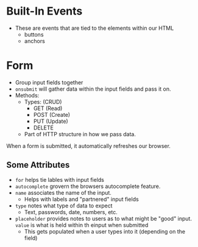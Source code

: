 # Built-In Events
- These are events that are tied to the elements within our HTML
  - buttons
  - anchors

# Form
- Group input fields together
- ```onsubmit``` will gather data within the input fields and pass it on.
- Methods:
  - Types: (CRUD)
    - GET (Read)
    - POST (Create)
    - PUT (Update)
    - DELETE
  - Part of HTTP structure in how we pass data.

When a form is submitted, it automatically refreshes our browser.

## Some Attributes
- ```for``` helps tie lables with input fields
- ```autocomplete``` grovern the browsers autocomplete feature.
- ```name``` associates the name of the input.
  - Helps with labels and "partnered" input fields
- ```type``` notes what type of data to expect
  - Text, passwords, date, numbers, etc.
- ```placeholder``` provides notes to users as to what might be "good" input.
```value``` is what is held within th einput when submitted
  - This gets populated when a user types into it (depending on the field)

  
